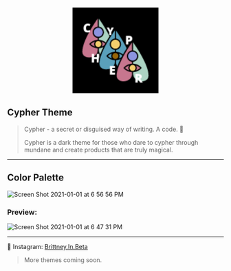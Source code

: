 <p align="center">
    <img alt="brittney.in.beta-selcouth theme icon" src="logo.png" width="200" />
  </a>

## Cypher Theme

> Cypher - a secret or disguised way of writing. A code. 🦄
>
> Cypher is a dark theme for those who dare to cypher through mundane and create products that are truly magical. 

---
## Color Palette
![Screen Shot 2021-01-01 at 6 56 56 PM](https://user-images.githubusercontent.com/70024755/103449275-20c22600-4c63-11eb-9a3c-e883979b90c3.png)

### Preview:

<img width="1001" alt="Screen Shot 2021-01-01 at 6 47 31 PM" src="https://user-images.githubusercontent.com/70024755/103449258-f96b5900-4c62-11eb-8ecc-e2eda0c311ce.png">

---


📸 Instagram: <a href="https://www.instagram.com/brittney.in.beta/">Brittney.In.Beta</a>

> More themes coming soon.
